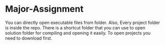 # Major-Assignment
You can directly open executable files from folder. 
Also,
Every project folder is inside the repo. There is a shortcut folder that you can use to open solution folder for compiling and opening it easily. To open projects you need to download first.
